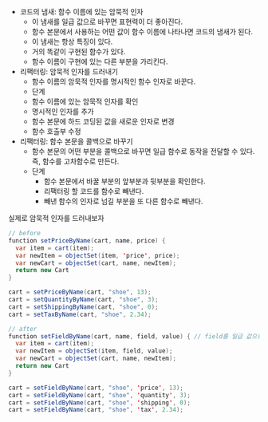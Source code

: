 * 코드의 냄새: 함수 이름에 있는 암묵적 인자
  *  이 냄새를 일급 값으로 바꾸면 표현력이 더 좋아진다.
  *  함수 본문에서 사용하는 어떤 값이 함수 이름에 나타나면 코드의 냄새가 된다.
  *  이 냄새는 항상 특징이 있다.
    *  거의 똑같이 구현된 함수가 있다.
    *  함수 이름이 구현에 있는 다른 부분을 가리킨다.
* 리팩터링: 암묵적 인자를 드러내기
  *  함수 이름의 암묵적 인자를 명시적인 함수 인자로 바꾼다.
  *  단계
    *  함수 이름에 있는 암묵적 인자를 확인
    *  명시적인 인자를 추가
    *  함수 본문에 하드 코딩된 값을 새로운 인자로 변경
    *  함수 호출부 수정
* 리팩터링: 함수 본문을 콜백으로 바꾸기
  * 함수 본문의 어떤 부분을 콜백으로 바꾸면 일급 함수로 동작을 전달할 수 있다. 즉, 함수를 고차함수로 만든다.
  * 단계
    * 함수 본문에서 바꿀 부분의 앞부분과 뒷부분을 확인한다.
    * 리팩터링 할 코드를 함수로 빼낸다.
    * 빼낸 함수의 인자로 넘길 부분을 또 다른 함수로 빼낸다.

실제로 암묵적 인자를 드러내보자
```java
// before
function setPriceByName(cart, name, price) {
  var item = cart(item);
  var newItem = objectSet(item, 'price', price);
  var newCart = objectSet(cart, name, newItem);
  return new Cart
}

cart = setPriceByName(cart, "shoe", 13);
cart = setQuantityByName(cart, "shoe", 3);
cart = setShippingByName(cart, "shoe", 0);
cart = setTaxByName(cart, "shoe", 2.34);

// after
function setFieldByName(cart, name, field, value) { // field를 일급 값으로 변경했다.
  var item = cart(item);
  var newItem = objectSet(item, field, value);
  var newCart = objectSet(cart, name, newItem);
  return new Cart
}

cart = setFieldByName(cart, "shoe", 'price', 13);
cart = setFieldByName(cart, "shoe", 'quantity', 3);
cart = setFieldByName(cart, "shoe", 'shipping', 0);
cart = setFieldByName(cart, "shoe", 'tax', 2.34);
```

